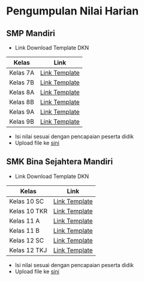 # Pengumpulan Nilai Harian

## SMP Mandiri

- Link Download Template DKN

| Kelas | Link |
| --- | --- |
| Kelas 7A | [Link Template](https://drive.google.com/u/0/uc?id=1N3Ls47C1iGtBH1QCu62jZ3IkIeMtOeYF/&export=download) |
| Kelas 7B | [Link Template](https://drive.google.com/u/0/uc?id=1RRdl7z6l0o237B9PntM4SKbcWDXN6Sxo/&export=download) |
| Kelas 8A | [Link Template](https://drive.google.com/u/0/uc?id=1g6JlqLgulpS7seU7L_CcgdVLB3O4NbH9/&export=download) |
| Kelas 8B | [Link Template](https://drive.google.com/u/0/uc?id=1PAhp_zYEACzln3hG2o6bHP4RQCr9gkBc/&export=download) |
| Kelas 9A | [Link Template](https://drive.google.com/u/0/uc?id=1_2sLepx269u4FIH2vw8qgkgPYo_3SEUo/&export=download) |
| Kelas 9B | [Link Template](https://drive.google.com/u/0/uc?id=1c6TaEIrfmexrhABPtdIRLMpVONBpXKm5/&export=download) |

- Isi nilai sesuai dengan pencapaian peserta didik
- Upload file ke [sini](https://forms.gle/scoN7a634d9uWL2p6)



## SMK Bina Sejahtera Mandiri

- Link Download Template DKN

| Kelas | Link |
| --- | --- |
| Kelas 10 SC | [Link Template](https://drive.google.com/u/0/uc?id=1Z7sLOy_2ZXWI12ZVheuQOxWPmchq6hX5/&export=download) |
| Kelas 10 TKR | [Link Template](https://drive.google.com/u/0/uc?id=1BrA63TLHQM95K5OyCIvNWqhxIApjZYbf/&export=download) |
| Kelas 11 A | [Link Template](https://drive.google.com/u/0/uc?id=1b_vlPhYV_31ftvTPLTay1eotbuxYXOhY/&export=download) |
| Kelas 11 B | [Link Template](https://drive.google.com/u/0/uc?id=18oR_hl7AiVNxMJ9T3qQADTEqiD3TyPje/&export=download) |
| Kelas 12 SC | [Link Template](https://drive.google.com/u/0/uc?id=1FthngiQ8bVcO2eWPL4fVvSMkIo45FBjV/&export=download) |
| Kelas 12 TKJ | [Link Template](https://drive.google.com/u/0/uc?id=1VxtD-Y2owH5MCnJ1kGVmve0WRZg4WqK5/&export=download) |

- Isi nilai sesuai dengan pencapaian peserta didik
- Upload file ke [sini](https://forms.gle/SEXqsVVDc3Vkk4B18)